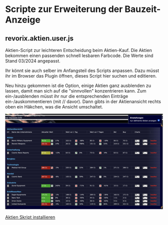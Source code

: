 # Scripte zur Erweiterung der Bauzeit-Anzeige

## revorix.aktien.user.js
Aktien-Script zur leichteren Entscheidung beim Aktien-Kauf. Die Aktien bekommen einen passenden schnell lesbaren Farbcode.
Die Werte sind Stand 03/2024 angepasst. 

Ihr könnt sie auch selber im Anfangsteil des Scripts anpassen.
Dazu müsst ihr im Browser das Plugin öffnen, dieses Script hier suchen und editieren.

Neu hinzu gekommen ist die Option, einige Aktien ganz ausblenden zu lassen, damit man sich auf die "sinnvollen" konzentrieren kann. Zum ein-/ausblenden müsst ihr nur die entsprechenden Einträge ein-/auskommentieren (mit // davor). Dann gibts in der Aktienansicht rechts oben ein Häkchen, was die Ansicht umschaltet.

![Aktien Screenshot](../_images/aktien.png)

[Aktien Skript installieren](https://github.com/tpummer/gm-revorix/raw/master/aktien/revorix.aktien.user.js)